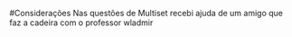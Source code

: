 #Considerações
Nas questões de Multiset recebi ajuda de um amigo que faz a cadeira com 
o professor wladmir